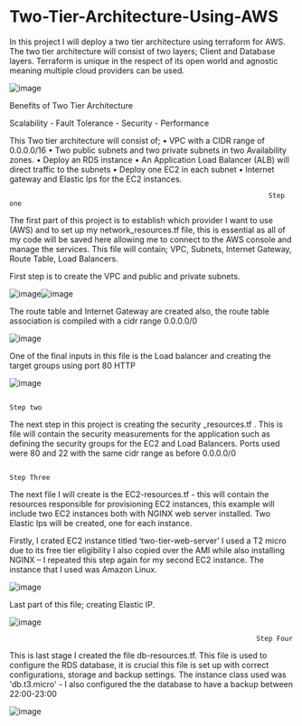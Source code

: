 # Two-Tier-Architecture-Using-AWS
In this project I will deploy a two tier architecture using terraform for AWS. The two tier architecture will consist of two layers; Client and Database layers. Terraform is unique in the respect of its open world and agnostic meaning multiple cloud providers can be used. 


![image](https://github.com/user-attachments/assets/f7820a5e-f6f4-48c9-8fa5-493be3860fd9)



Benefits of Two Tier Architecture


Scalability - Fault Tolerance  - Security - Performance













This Two tier architecture will consist of;
•	VPC with a CIDR range of 0.0.0.0/16
•	Two public subnets and two private subnets in two Availability zones.
•	Deploy an RDS instance
•	An Application Load Balancer (ALB) will direct traffic to the subnets
•	Deploy one EC2 in each subnet
•	Internet gateway and Elastic Ips for the EC2 instances.



                                                                    Step one






The first part of this project is to establish which provider I want to use (AWS) and to set up my network_resources.tf file, this is essential as all of my code will be saved here allowing me to connect to the AWS console and manage the services.
This file will contain; VPC, Subnets, Internet Gateway, Route Table, Load Balancers.

First step is to create the VPC and public and private subnets.




![image](https://github.com/user-attachments/assets/3b1908f7-77ca-49f1-bcf6-720efb12d377)![image](https://github.com/user-attachments/assets/69ec4972-003b-49dd-836e-5a875c1581eb)






The route table and Internet Gateway are created also, the route table association is compiled with a cidr range 0.0.0.0/0


![image](https://github.com/user-attachments/assets/a3498583-99c6-4ac2-9f74-33eda245de61)


One of the final inputs in this file is the Load balancer and creating the target groups using port 80 HTTP



![image](https://github.com/user-attachments/assets/f9dcba15-2b41-4755-b27c-7a3a195b70b0)




                                                                       Step two

The next step in this project is creating the security _resources.tf . This is file will contain the security measurements for the application such as defining the security groups for the EC2 and Load Balancers.
Ports used were 80 and 22 with the same cidr range as before 0.0.0.0/0




                                                                       Step Three
The next file I will create is the EC2-resources.tf  - this will contain the resources responsible for provisioning EC2 instances, this example will include two EC2 instances both with NGINX web server installed. 
Two Elastic Ips will be created, one for each instance.

Firstly, I crated EC2 instance titled ‘two-tier-web-server’ I used a T2 micro due to its free tier eligibility I also copied over the AMI while also installing NGINX – I repeated this step again for my second EC2 instance. The instance that I used was Amazon Linux.



![image](https://github.com/user-attachments/assets/3f74a253-0ab5-4d5b-99b4-48b470a812ba)




Last part of this file; creating Elastic IP. 



![image](https://github.com/user-attachments/assets/2e5f0ed0-929a-425f-aa59-09dd29bf4094)



                                                                 Step Four

This is last stage I created the file db-resources.tf. This file is used to configure the RDS database, it is crucial this file is set up with correct configurations, storage and backup settings. 
The instance class used was 'db.t3.micro' - I also configured the the database to have a backup between 22:00-23:00


![image](https://github.com/user-attachments/assets/3682c1aa-d952-49fa-a8c4-1b2654065e3e)






























